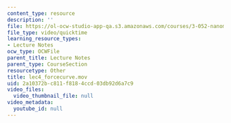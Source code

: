 ```yaml
---
content_type: resource
description: ''
file: https://ol-ocw-studio-app-qa.s3.amazonaws.com/courses/3-052-nanomechanics-of-materials-and-biomaterials-spring-2007/2a10372bc811f8184ccd03db92d6a7c9_lec4_forcecurve.mov
file_type: video/quicktime
learning_resource_types:
- Lecture Notes
ocw_type: OCWFile
parent_title: Lecture Notes
parent_type: CourseSection
resourcetype: Other
title: lec4_forcecurve.mov
uid: 2a10372b-c811-f818-4ccd-03db92d6a7c9
video_files:
  video_thumbnail_file: null
video_metadata:
  youtube_id: null
---
```

